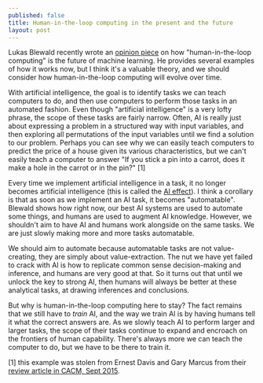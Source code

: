 ```yaml
---
published: false
title: Human-in-the-loop computing in the present and the future
layout: post
---
```

Lukas Blewald recently wrote an [opinion piece](http://www.computerworld.com/article/3004013/robotics/why-human-in-the-loop-computing-is-the-future-of-machine-learning.html) on how "human-in-the-loop computing" is the future of machine learning.
He provides several examples of how it works now, but I think it's a valuable theory, and we should consider how human-in-the-loop computing will evolve over time.

With artificial intelligence, the goal is to identify tasks we can teach computers to do, and then use computers to perform those tasks in an automated fashion. Even though "artificial intelligence" is a very lofty phrase, the scope of these tasks are fairly narrow. Often, AI is really just about expressing a problem in a structured way with input variables, and then exploring all permutations of the input variables until we find a solution to our problem. Perhaps you can see why we can easily teach computers to predict the price of a house given its various characteristics, but we can't easily teach a computer to answer "If you stick a pin into a carrot, does it make a hole in the carrot or in the pin?" [1]

Every time we implement artificial intelligence in a task, it no longer becomes artificial intelligence (this is called the [AI effect](https://en.wikipedia.org/wiki/AI_effect)). I think a corollary is that as soon as we implement an AI task, it becomes "automatable". Blewald shows how right now, our best AI systems are used to automate some things, and humans are used to augment AI knowledge. However, we shouldn't aim to have AI and humans work alongside on the same tasks. We are just slowly making more and more tasks automatable.

We should aim to automate because automatable tasks are not value-creating, they are simply about value-extraction. The nut we have yet failed to crack with AI is how to replicate common sense decision-making and inference, and humans are very good at that. So it turns out that until we unlock the key to strong AI, then humans will always be better at these analytical tasks, at drawing inferences and conclusions.

But why is human-in-the-loop computing here to stay? The fact remains that we still have to *train* AI, and the way we train AI is by having humans tell it what the correct answers are. As we slowly teach AI to perform larger and larger tasks, the scope of their tasks continue to expand and encroach on the frontiers of human capability. There's always more we can teach the computer to do, but we have to be there to train it.

[1] this example was stolen from Ernest Davis and Gary Marcus from their [review article in CACM, Sept 2015](http://dl.acm.org/citation.cfm?doid=2817191.2701413).